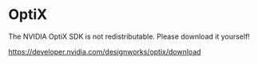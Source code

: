 # OptiX

The NVIDIA OptiX SDK is not redistributable. Please download it yourself!

https://developer.nvidia.com/designworks/optix/download


